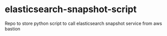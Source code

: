 # elasticsearch-snapshot-script
Repo to store python script to call elasticsearch snapshot service from aws bastion
